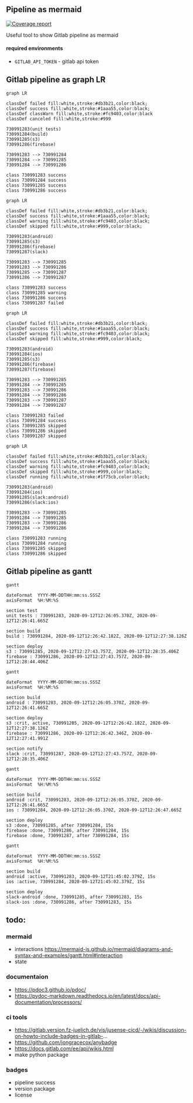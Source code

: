 ## Pipeline as mermaid

[![Coverage report](https://gitlab.com/Nov1kov/pipeline_to_mermaid/badges/master/coverage.svg)](https://nov1kov.gitlab.io/pipeline_to_mermaid/)

Useful tool to show Gitlab pipeline as mermaid

#### required environments

- `GITLAB_API_TOKEN` - gitlab api token


## Gitlab pipeline as graph LR

```mermaid
graph LR

classDef failed fill:white,stroke:#db3b21,color:black;
classDef success fill:white,stroke:#1aaa55,color:black;
classDef classWarn fill:white,stroke:#fc9403,color:black
classDef canceled fill:white,stroke:#999

730991283(unit tests)
730991284(build)
730991285(s3)
730991286(firebase)

730991283 --> 730991284
730991284 --> 730991285
730991284 --> 730991286

class 730991283 success
class 730991284 success
class 730991285 success
class 730991286 success
```

```mermaid
graph LR

classDef failed fill:white,stroke:#db3b21,color:black;
classDef success fill:white,stroke:#1aaa55,color:black;
classDef warning fill:white,stroke:#fc9403,color:black;
classDef skipped fill:white,stroke:#999,color:black;

730991283(android)
730991285(s3)
730991286(firebase)
730991287(slack)

730991283 --> 730991285
730991283 --> 730991286
730991285 --> 730991287
730991286 --> 730991287

class 730991283 success
class 730991285 warning
class 730991286 success
class 730991287 failed
```




```mermaid
graph LR

classDef failed fill:white,stroke:#db3b21,color:black;
classDef success fill:white,stroke:#1aaa55,color:black;
classDef warning fill:white,stroke:#fc9403,color:black;
classDef skipped fill:white,stroke:#999,color:black;

730991283(android)
730991284(ios)
730991285(s3)
730991286(firebase)
730991287(firebase)

730991283 --> 730991285
730991284 --> 730991285
730991283 --> 730991286
730991284 --> 730991286
730991283 --> 730991287
730991284 --> 730991287

class 730991283 failed
class 730991284 success
class 730991285 skipped
class 730991286 skipped
class 730991287 skipped
```

```mermaid
graph LR

classDef failed fill:white,stroke:#db3b21,color:black;
classDef success fill:white,stroke:#1aaa55,color:black;
classDef warning fill:white,stroke:#fc9403,color:black;
classDef skipped fill:white,stroke:#999,color:black;
classDef running fill:white,stroke:#1f75cb,color:black;

730991283(android)
730991284(ios)
730991285(slack:android)
730991286(slack:ios)

730991283 --> 730991285
730991284 --> 730991285
730991283 --> 730991286
730991284 --> 730991286

class 730991283 running
class 730991284 running
class 730991285 skipped
class 730991286 skipped
```

## Gitlab pipeline as gantt

```mermaid
gantt

dateFormat  YYYY-MM-DDTHH:mm:ss.SSSZ
axisFormat  %H:%M:%S

section test
unit tests : 730991283, 2020-09-12T12:26:05.370Z, 2020-09-12T12:26:41.665Z

section build
build : 730991284, 2020-09-12T12:26:42.182Z, 2020-09-12T12:27:38.126Z

section deploy
s3 : 730991285, 2020-09-12T12:27:43.757Z, 2020-09-12T12:28:35.406Z
firebase : 730991286, 2020-09-12T12:27:43.757Z, 2020-09-12T12:28:44.406Z
```

```mermaid
gantt

dateFormat  YYYY-MM-DDTHH:mm:ss.SSSZ
axisFormat  %H:%M:%S

section build
android : 730991283, 2020-09-12T12:26:05.370Z, 2020-09-12T12:26:41.665Z

section deploy
s3 :crit, active, 730991285, 2020-09-12T12:26:42.182Z, 2020-09-12T12:27:38.126Z
firebase : 730991286, 2020-09-12T12:26:42.346Z, 2020-09-12T12:27:41.991Z

section notify
slack :crit, 730991287, 2020-09-12T12:27:43.757Z, 2020-09-12T12:28:35.406Z
```

```mermaid
gantt

dateFormat  YYYY-MM-DDTHH:mm:ss.SSSZ
axisFormat  %H:%M:%S

section build
android :crit, 730991283, 2020-09-12T12:26:05.370Z, 2020-09-12T12:26:41.665Z
ios : 730991284, 2020-09-12T12:26:05.370Z, 2020-09-12T12:26:47.665Z

section deploy
s3 :done, 730991285, after 730991284, 15s
firebase :done, 730991286, after 730991284, 15s
firebase :done, 730991287, after 730991284, 15s
```

```mermaid
gantt

dateFormat  YYYY-MM-DDTHH:mm:ss.SSSZ
axisFormat  %H:%M:%S

section build
android :active, 730991283, 2020-09-12T21:45:02.379Z, 15s
ios :active, 730991284, 2020-09-12T21:45:02.379Z, 15s

section deploy
slack-android :done, 730991285, after 730991283, 15s
slack-ios :done, 730991286, after 730991283, 15s
```

## todo:

### mermaid
- interactions https://mermaid-js.github.io/mermaid/diagrams-and-syntax-and-examples/gantt.html#interaction
- state

### documentaion
- https://pdoc3.github.io/pdoc/
- https://pydoc-markdown.readthedocs.io/en/latest/docs/api-documentation/processors/

### ci tools
- https://gitlab.version.fz-juelich.de/vis/jusense-cicd/-/wikis/discussion-on-howto-include-badges-in-gitlab-...
- https://github.com/jongracecox/anybadge
- https://docs.gitlab.com/ee/api/wikis.html
- make python package

### badges
- pipeline success
- version package
- license